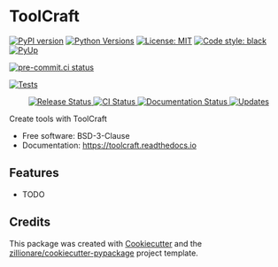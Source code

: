 # ToolCraft


[![PyPI version](https://img.shields.io/pypi/v/toolcraft)](https://pypi.org/project/toolcraft/)
[![Python Versions](https://img.shields.io/pypi/pyversions/toolcraft)](https://pypi.org/project/toolcraft/)
[![License: MIT](https://img.shields.io/pypi/l/toolcraft)](https://opensource.org/licenses/BSD-3-Clause)
[![Code style: black](https://img.shields.io/badge/code%20style-black-000000.svg)](https://github.com/psf/black)
[![PyUp](https://pyup.io/repos/github/SpikingNeurons/toolcraft/shield.svg)](https://pyup.io/repos/github/SpikingNeurons/toolcraft/)

[![pre-commit.ci status](https://results.pre-commit.ci/badge/github/SpikingNeurons/toolcraft/main.svg)](https://results.pre-commit.ci/latest/github/SpikingNeurons/toolcraft/main)


[![Tests](https://github.com/SpikingNeurons/toolcraft/workflows/Tests/badge.svg)](https://github.com/SpikingNeurons/toolcraft/actions?query=workflow%3ATests)


<p align="center">
<a href="https://pypi.python.org/pypi/toolcraft">
    <img src="https://img.shields.io/pypi/v/toolcraft.svg"
        alt = "Release Status">
</a>

<a href="https://github.com/SpikingNeurons/toolcraft/actions">
    <img src="https://github.com/SpikingNeurons/toolcraft/actions/workflows/main.yml/badge.svg?branch=release" alt="CI Status">
</a>

<a href="https://toolcraft.readthedocs.io/en/latest/?badge=latest">
    <img src="https://readthedocs.org/projects/toolcraft/badge/?version=latest" alt="Documentation Status">
</a>

<a href="https://pyup.io/repos/github/SpikingNeurons/toolcraft/">
<img src="https://pyup.io/repos/github/SpikingNeurons/toolcraft/shield.svg" alt="Updates">
</a>

</p>


Create tools with ToolCraft


* Free software: BSD-3-Clause
* Documentation: <https://toolcraft.readthedocs.io>


## Features

* TODO

## Credits

This package was created with [Cookiecutter](https://github.com/audreyr/cookiecutter) and the [zillionare/cookiecutter-pypackage](https://github.com/zillionare/cookiecutter-pypackage) project template.
